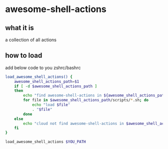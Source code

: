 # awesome-shell-actions
## what it is
a collection of all actions

## how to load
add below code to you zshrc/bashrc
```bash
load_awesome_shell_actions() {
    awesome_shell_actions_path=$1
    if [ -d $awesome_shell_actions_path ] 
    then 
        echo "find awesome-shell-actions in ${awesome_shell_actions_path} start load"
        for file in $awesome_shell_actions_path/scripts/*.sh; do
            echo "load $file"
            . "$file"
        done
    else
        echo "cloud not find awesome-shell-actions in $awesome_shell_actions_path ignore"
    fi
}

load_awesome_shell_actions $YOU_PATH
```